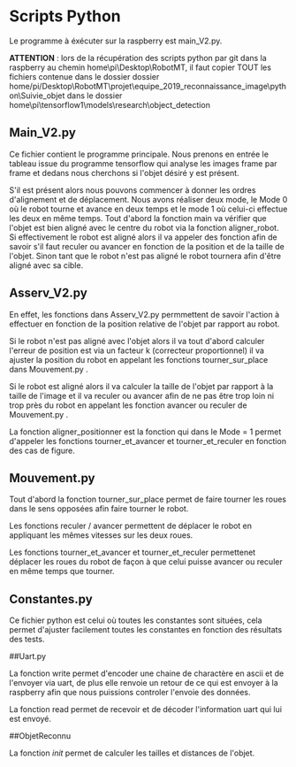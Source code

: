 # Scripts Python

Le programme à éxécuter sur la raspberry est main_V2.py.

__ATTENTION__ : lors de la récupération des scripts python par git dans la raspberry au chemin home\pi\Desktop\RobotMT, il faut copier TOUT les fichiers contenue dans le dossier dossier home/pi/Desktop\RobotMT\projet\equipe_2019_reconnaissance_image\python\Suivie_objet dans le dossier home\pi\tensorflow1\models\research\object_detection

## Main_V2.py

Ce fichier contient le programme principale.
Nous prenons en entrée le tableau issue du programme tensorflow qui analyse les images frame par frame et dedans nous cherchons si l'objet désiré y est présent.

S'il est présent alors nous pouvons commencer à donner les ordres d'alignement et de déplacement. Nous avons réaliser deux mode, le Mode 0 où le robot tourne et avance en deux temps et le mode 1 où celui-ci effectue les deux en même temps.
Tout d'abord la fonction main va vérifier que l'objet est bien aligné avec le centre du robot via la fonction aligner_robot. Si effectivement le robot est aligné alors il va appeler des fonction afin de savoir s'il faut reculer ou avancer en fonction de la position et de la taille de l'objet.
Sinon tant que le robot n'est pas aligné le robot tournera afin d'être aligné avec sa cible.
## Asserv_V2.py

En effet, les fonctions dans Asserv_V2.py permmettent de savoir l'action à effectuer en fonction de la position relative de l'objet par rapport au robot.

Si le robot n'est pas aligné avec l'objet alors il va tout d'abord calculer l'erreur de position est via un facteur k (correcteur proportionnel) il va ajuster la position du robot en appelant les fonctions tourner_sur_place dans Mouvement.py .

Si le robot est aligné alors il va calculer la taille de l'objet par rapport à la taille de l'image et il va reculer ou avancer afin de ne pas être trop loin ni trop près du robot en appelant les fonction avancer ou reculer de Mouvement.py .

La fonction aligner_positionner est la fonction qui dans le Mode = 1 permet d'appeler les fonctions tourner_et_avancer et tourner_et_reculer en fonction des cas de  figure.
## Mouvement.py

Tout d'abord la fonction tourner_sur_place permet de faire tourner les roues dans le sens opposées afin faire tourner le robot.

Les fonctions reculer / avancer permettent de déplacer le robot en appliquant les mêmes vitesses sur les deux roues.

Les fonctions tourner_et_avancer et tourner_et_reculer permettenet déplacer les roues du robot de façon à que celui puisse avancer ou reculer en même temps que tourner.

## Constantes.py

Ce fichier python est celui où toutes les constantes sont situées, cela permet d'ajuster facilement toutes les constantes en fonction des résultats des tests.

##Uart.py

La fonction write permet d'encoder une chaine de charactère en ascii et de l'envoyer via uart, de plus elle renvoie un retour de ce qui est envoyer à la raspberry afin que nous puissions controler l'envoie des données.

La fonction read permet de recevoir et de décoder l'information uart qui lui est envoyé.

##ObjetReconnu

La fonction _init_ permet de calculer les tailles et distances de l'objet.